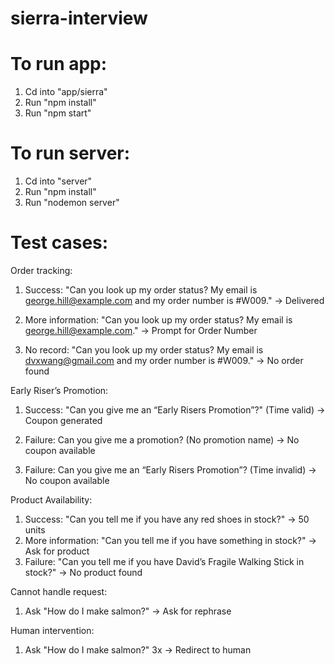 # sierra-interview

# To run app:

1. Cd into "app/sierra"
2. Run "npm install"
3. Run "npm start"

# To run server:

1. Cd into "server"
2. Run "npm install"
3. Run "nodemon server"

# Test cases:

Order tracking:

1. Success: "Can you look up my order status? My email is george.hill@example.com and my order number is #W009." -> Delivered

2. More information: "Can you look up my order status? My email is george.hill@example.com." -> Prompt for Order Number

3. No record: "Can you look up my order status? My email is dvxwang@gmail.com and my order number is #W009." -> No order found

Early Riser’s Promotion:

1. Success: "Can you give me an “Early Risers Promotion”?" (Time valid) -> Coupon generated

2. Failure: Can you give me a promotion? (No promotion name) -> No coupon available

3. Failure: Can you give me an “Early Risers Promotion”? (Time invalid) -> No coupon available

Product Availability:

1. Success: "Can you tell me if you have any red shoes in stock?" -> 50 units
2. More information: "Can you tell me if you have something in stock?" -> Ask for product
3. Failure: "Can you tell me if you have David’s Fragile Walking Stick in stock?" -> No product found

Cannot handle request:

1. Ask "How do I make salmon?" -> Ask for rephrase

Human intervention:

1. Ask "How do I make salmon?" 3x -> Redirect to human


